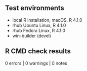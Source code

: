 ## Test environments
* local R installation, macOS, R 4.1.0
* rhub Ubuntu Linux, R 4.1.0
* rhub Fedora Linux, R 4.1.0
* win-builder (devel)

## R CMD check results

0 errors | 0 warnings | 0 notes
